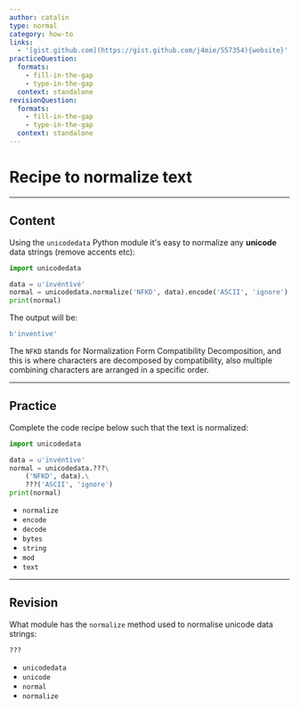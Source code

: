 ```yaml
---
author: catalin
type: normal
category: how-to
links:
  - '[gist.github.com](https://gist.github.com/j4mie/557354){website}'
practiceQuestion:
  formats:
    - fill-in-the-gap
    - type-in-the-gap
  context: standalone
revisionQuestion:
  formats:
    - fill-in-the-gap
    - type-in-the-gap
  context: standalone
---
```


# Recipe to normalize text


---

## Content

Using the `unicodedata` Python module it's easy to normalize any **unicode** data strings (remove accents etc):

```python
import unicodedata

data = u'ïnvéntìvé'
normal = unicodedata.normalize('NFKD', data).encode('ASCII', 'ignore')
print(normal)

```

The output will be:

```python
b'inventive'
```

The `NFKD` stands for Normalization Form Compatibility Decomposition, and this is where characters are decomposed by compatibility, also multiple combining characters are arranged in a specific order.


---

## Practice

Complete the code recipe below such that the text is normalized:

```python
import unicodedata

data = u'ïnvéntìve'
normal = unicodedata.???\
    ('NFKD', data).\
    ???('ASCII', 'ignore')
print(normal)
```

- `normalize`
- `encode`
- `decode`
- `bytes`
- `string`
- `mod`
- `text`


---

## Revision

What module has the `normalize` method used to normalise unicode data strings:

```python
???
```

- `unicodedata`
- `unicode`
- `normal`
- `normalize`
